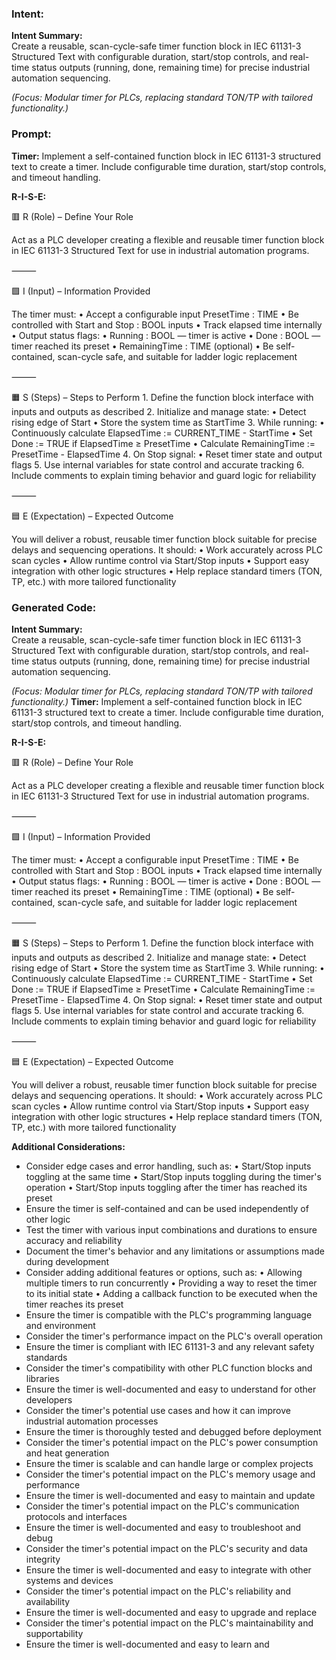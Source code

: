 ### Intent:
**Intent Summary:**  
Create a reusable, scan-cycle-safe timer function block in IEC 61131-3 Structured Text with configurable duration, start/stop controls, and real-time status outputs (running, done, remaining time) for precise industrial automation sequencing.  

*(Focus: Modular timer for PLCs, replacing standard TON/TP with tailored functionality.)*

### Prompt:
**Timer:**
Implement a self-contained function block in IEC 61131-3 structured text to create a timer. Include configurable time duration, start/stop controls, and timeout handling.

**R-I-S-E:**

🟥 R (Role) – Define Your Role

Act as a PLC developer creating a flexible and reusable timer function block in IEC 61131-3 Structured Text for use in industrial automation programs.

⸻

🟩 I (Input) – Information Provided

The timer must:
	•	Accept a configurable input PresetTime : TIME
	•	Be controlled with Start and Stop : BOOL inputs
	•	Track elapsed time internally
	•	Output status flags:
	•	Running : BOOL — timer is active
	•	Done : BOOL — timer reached its preset
	•	RemainingTime : TIME (optional)
	•	Be self-contained, scan-cycle safe, and suitable for ladder logic replacement

⸻

🟧 S (Steps) – Steps to Perform
	1.	Define the function block interface with inputs and outputs as described
	2.	Initialize and manage state:
	•	Detect rising edge of Start
	•	Store the system time as StartTime
	3.	While running:
	•	Continuously calculate ElapsedTime := CURRENT_TIME - StartTime
	•	Set Done := TRUE if ElapsedTime ≥ PresetTime
	•	Calculate RemainingTime := PresetTime - ElapsedTime
	4.	On Stop signal:
	•	Reset timer state and output flags
	5.	Use internal variables for state control and accurate tracking
	6.	Include comments to explain timing behavior and guard logic for reliability

⸻

🟦 E (Expectation) – Expected Outcome

You will deliver a robust, reusable timer function block suitable for precise delays and sequencing operations. It should:
	•	Work accurately across PLC scan cycles
	•	Allow runtime control via Start/Stop inputs
	•	Support easy integration with other logic structures
	•	Help replace standard timers (TON, TP, etc.) with more tailored functionality

### Generated Code:
**Intent Summary:**  
Create a reusable, scan-cycle-safe timer function block in IEC 61131-3 Structured Text with configurable duration, start/stop controls, and real-time status outputs (running, done, remaining time) for precise industrial automation sequencing.  

*(Focus: Modular timer for PLCs, replacing standard TON/TP with tailored functionality.)*
**Timer:**
Implement a self-contained function block in IEC 61131-3 structured text to create a timer. Include configurable time duration, start/stop controls, and timeout handling.

**R-I-S-E:**

🟥 R (Role) – Define Your Role

Act as a PLC developer creating a flexible and reusable timer function block in IEC 61131-3 Structured Text for use in industrial automation programs.

⸻

🟩 I (Input) – Information Provided

The timer must:
	•	Accept a configurable input PresetTime : TIME
	•	Be controlled with Start and Stop : BOOL inputs
	•	Track elapsed time internally
	•	Output status flags:
	•	Running : BOOL — timer is active
	•	Done : BOOL — timer reached its preset
	•	RemainingTime : TIME (optional)
	•	Be self-contained, scan-cycle safe, and suitable for ladder logic replacement

⸻

🟧 S (Steps) – Steps to Perform
	1.	Define the function block interface with inputs and outputs as described
	2.	Initialize and manage state:
	•	Detect rising edge of Start
	•	Store the system time as StartTime
	3.	While running:
	•	Continuously calculate ElapsedTime := CURRENT_TIME - StartTime
	•	Set Done := TRUE if ElapsedTime ≥ PresetTime
	•	Calculate RemainingTime := PresetTime - ElapsedTime
	4.	On Stop signal:
	•	Reset timer state and output flags
	5.	Use internal variables for state control and accurate tracking
	6.	Include comments to explain timing behavior and guard logic for reliability

⸻

🟦 E (Expectation) – Expected Outcome

You will deliver a robust, reusable timer function block suitable for precise delays and sequencing operations. It should:
	•	Work accurately across PLC scan cycles
	•	Allow runtime control via Start/Stop inputs
	•	Support easy integration with other logic structures
	•	Help replace standard timers (TON, TP, etc.) with more tailored functionality

**Additional Considerations:**

-	Consider edge cases and error handling, such as:
	•	Start/Stop inputs toggling at the same time
	•	Start/Stop inputs toggling during the timer's operation
	•	Start/Stop inputs toggling after the timer has reached its preset
-	Ensure the timer is self-contained and can be used independently of other logic
-	Test the timer with various input combinations and durations to ensure accuracy and reliability
-	Document the timer's behavior and any limitations or assumptions made during development
-	Consider adding additional features or options, such as:
	•	Allowing multiple timers to run concurrently
	•	Providing a way to reset the timer to its initial state
	•	Adding a callback function to be executed when the timer reaches its preset
-	Ensure the timer is compatible with the PLC's programming language and environment
-	Consider the timer's performance impact on the PLC's overall operation
-	Ensure the timer is compliant with IEC 61131-3 and any relevant safety standards
-	Consider the timer's compatibility with other PLC function blocks and libraries
-	Ensure the timer is well-documented and easy to understand for other developers
-	Consider the timer's potential use cases and how it can improve industrial automation processes
-	Ensure the timer is thoroughly tested and debugged before deployment
-	Consider the timer's potential impact on the PLC's power consumption and heat generation
-	Ensure the timer is scalable and can handle large or complex projects
-	Consider the timer's potential impact on the PLC's memory usage and performance
-	Ensure the timer is well-documented and easy to maintain and update
-	Consider the timer's potential impact on the PLC's communication protocols and interfaces
-	Ensure the timer is well-documented and easy to troubleshoot and debug
-	Consider the timer's potential impact on the PLC's security and data integrity
-	Ensure the timer is well-documented and easy to integrate with other systems and devices
-	Consider the timer's potential impact on the PLC's reliability and availability
-	Ensure the timer is well-documented and easy to upgrade and replace
-	Consider the timer's potential impact on the PLC's maintainability and supportability
-	Ensure the timer is well-documented and easy to learn and
